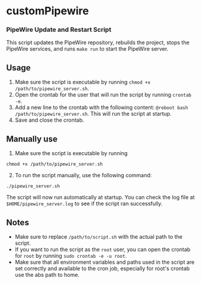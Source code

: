 # customPipewire
### PipeWire Update and Restart Script

This script updates the PipeWire repository, rebuilds the project, stops the PipeWire services, and runs `make run` to start the PipeWire server.

## Usage

1. Make sure the script is executable by running `chmod +x /path/to/pipewire_server.sh`.
2. Open the crontab for the user that will run the script by running `crontab -e`.
3. Add a new line to the crontab with the following content: `@reboot bash /path/to/pipewire_server.sh`. This will run the script at startup.
4. Save and close the crontab.

## Manually use

1. Make sure the script is executable by running

```
chmod +x /path/to/pipewire_server.sh
```

2. To run the script manually, use the following command:

```
./pipewire_server.sh
```

The script will now run automatically at startup. You can check the log file at `$HOME/pipewire_server.log` to see if the script ran successfully.

## Notes

- Make sure to replace `/path/to/script.sh` with the actual path to the script.
- If you want to run the script as the `root` user, you can open the crontab for `root` by running `sudo crontab -e -u root`.
- Make sure that all environment variables and paths used in the script are set correctly and available to the cron job, especially for root's crontab use the abs path to home.
